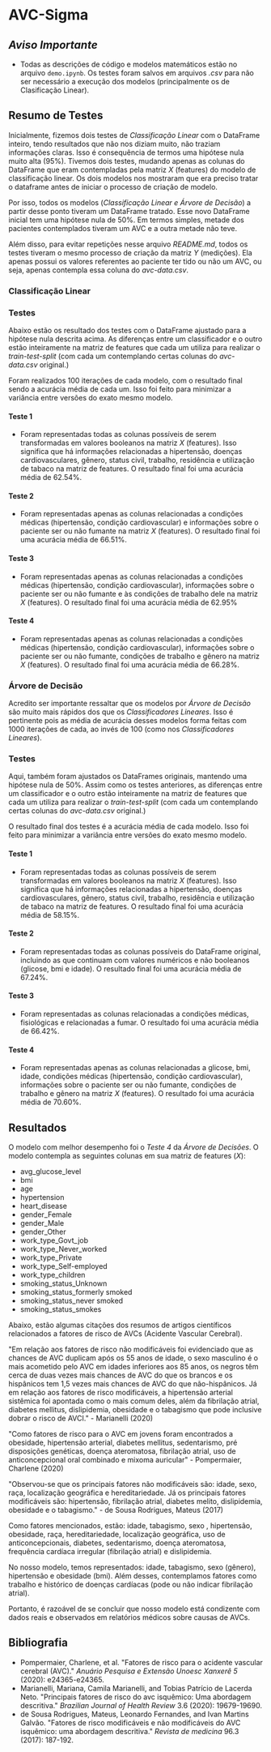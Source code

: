 # AVC-Sigma

<!-- Aqui é Reservado para Análise de Dados -->

## *Aviso Importante*
* Todas as descrições de código e modelos matemáticos estão no arquivo `demo.ipynb`. Os testes foram salvos em arquivos *.csv* para não ser necessário a execução dos modelos (principalmente os de Clasificação Linear).

## Resumo de Testes

Inicialmente, fizemos dois testes de *Classificação Linear* com o DataFrame inteiro, tendo resultados que não nos diziam muito, não traziam informações claras. Isso é consequência de termos uma hipótese nula muito alta (95%). Tivemos dois testes, mudando apenas as colunas do DataFrame que eram contempladas pela matriz $X$ (features) do modelo de classificação linear. Os dois modelos nos mostraram que era preciso tratar o dataframe antes de iniciar o processo de criação de modelo.

Por isso, todos os modelos (*Classificação Linear e Árvore de Decisão*) a partir desse ponto tiveram um DataFrame tratado. Esse novo DataFrame inicial tem uma hipótese nula de 50%. Em termos simples, metade dos pacientes contemplados tiveram um AVC e a outra metade não teve. 

Além disso, para evitar repetições nesse arquivo *README.md*, todos os testes tiveram o mesmo processo de criação da matriz $Y$ (medições). Ela apenas possui os valores referentes ao paciente ter tido ou não um AVC, ou seja, apenas contempla essa coluna do *avc-data.csv*.

### Classificação Linear

### Testes
Abaixo estão os resultado dos testes com o DataFrame ajustado para a hipótese nula descrita acima. As diferenças entre um classificador e o outro estão inteiramente na matriz de features que cada um utiliza para realizar o *train-test-split* (com cada um contemplando certas colunas do *avc-data.csv* original.)

Foram realizados 100 iterações de cada modelo, com o resultado final sendo a acurácia média de cada um. Isso foi feito para minimizar a variância entre versões do exato mesmo modelo. 

#### Teste 1
* Foram representadas todas as colunas possíveis de serem transformadas em valores booleanos na matriz $X$ (features). Isso significa que há informações relacionadas a hipertensão, doenças cardiovasculares, gênero, status civil, trabalho, residência e utilização de tabaco na matriz de features. O resultado final foi uma acurácia média de 62.54%. 

#### Teste 2
* Foram representadas apenas as colunas relacionadas a condições médicas (hipertensão, condição cardiovascular) e informações sobre o paciente ser ou não fumante na matriz $X$ (features). O resultado final foi uma acurácia média de 66.51%.

#### Teste 3
* Foram representadas apenas as colunas relacionadas a condições médicas (hipertensão, condição cardiovascular), informações sobre o paciente ser ou não fumante e às condições de trabalho dele na matriz $X$ (features). O resultado final foi uma acurácia média de 62.95%

#### Teste 4
* Foram representadas apenas as colunas relacionadas a condições médicas (hipertensão, condição cardiovascular), informações sobre o paciente ser ou não fumante, condições de trabalho e gênero na matriz $X$ (features). O resultado final foi uma acurácia média de 66.28%.


### Árvore de Decisão

Acredito ser importante ressaltar que os modelos por *Árvore de Decisão* são muito mais rápidos dos que os *Classificadores Lineares*. Isso é pertinente pois as média de acurácia desses modelos forma feitas com 1000 iterações de cada, ao invés de 100 (como nos *Classificadores Lineares*).

### Testes
Aqui, também foram ajustados os DataFrames originais, mantendo uma hipótese nula de 50%. Assim como os testes anteriores, as diferenças entre um classificador e o outro estão inteiramente na matriz de features que cada um utiliza para realizar o *train-test-split* (com cada um contemplando certas colunas do *avc-data.csv* original.)

O resultado final dos testes é a acurácia média de cada modelo. Isso foi feito para minimizar a variância entre versões do exato mesmo modelo. 

#### Teste 1
* Foram representadas todas as colunas possíveis de serem transformadas em valores booleanos na matriz $X$ (features). Isso significa que há informações relacionadas a hipertensão, doenças cardiovasculares, gênero, status civil, trabalho, residência e utilização de tabaco na matriz de features. O resultado final foi uma acurácia média de 58.15%. 

#### Teste 2
* Foram representadas todas as colunas possíveis do DataFrame original, incluindo as que continuam com valores numéricos e não booleanos (glicose, bmi e idade). O resultado final foi uma acurácia média de 67.24%. 

#### Teste 3
* Foram representadas as colunas relacionadas a condições médicas, fisiológicas e relacionadas a fumar. O resultado foi uma acurácia média de 66.42%.

#### Teste 4
* Foram representadas apenas as colunas relacionadas a glicose, bmi, idade, condições médicas (hipertensão, condição cardiovascular), informações sobre o paciente ser ou não fumante, condições de trabalho e gênero na matriz $X$ (features). O resultado foi uma acurácia média de 70.60%.

## Resultados

O modelo com melhor desempenho foi o *Teste 4* da *Árvore de Decisões*. O modelo contempla as seguintes colunas em sua matriz de features ($X$): 

* avg_glucose_level
* bmi
* age
* hypertension
* heart_disease
* gender_Female
* gender_Male 
* gender_Other
* work_type_Govt_job
* work_type_Never_worked
* work_type_Private
* work_type_Self-employed
* work_type_children
* smoking_status_Unknown
* smoking_status_formerly smoked
* smoking_status_never smoked
* smoking_status_smokes

Abaixo, estão algumas citações dos resumos de artigos científicos relacionados a fatores de risco de AVCs (Acidente Vascular Cerebral). 

"Em relação aos fatores de risco não modificáveis foi evidenciado que as chances de AVC duplicam após os 55 anos de idade, o sexo masculino é o mais acometido pelo AVC em idades inferiores aos 85 anos, os negros têm cerca de duas vezes mais chances de AVC do que os brancos e os hispânicos tem 1,5 vezes mais chances de AVC do que não-hispânicos. Já em relação aos fatores de risco modificáveis, a hipertensão arterial sistêmica foi apontada como o mais comum deles, além da fibrilação atrial, diabetes mellitus, dislipidemia, obesidade e o tabagismo que pode inclusive dobrar o risco de AVCI." - Marianelli (2020)

"Como fatores de risco para o AVC em jovens foram encontrados a obesidade, hipertensão arterial, diabetes mellitus, sedentarismo, pré disposições genéticas, doença ateromatosa, fibrilação atrial, uso de anticoncepcional oral combinado e mixoma auricular" - Pompermaier, Charlene (2020)

"Observou-se que os principais fatores não modificáveis são: idade, sexo, raça, localização geográfica e hereditariedade. Já os principais fatores modificáveis são: hipertensão, fibrilação atrial, diabetes melito, dislipidemia, obesidade e o tabagismo." - de Sousa Rodrigues, Mateus (2017)

Como fatores mencionados, estão: idade, tabagismo, sexo , hipertensão, obesidade, raça, hereditariedade, localização geográfica, uso de anticoncepcionais, diabetes, sedentarismo, doença ateromatosa, frequência cardíaca irregular (fibrilação atrial) e dislipidemia. 

No nosso modelo, temos representados: idade, tabagismo, sexo (gênero), hipertensão e obesidade (bmi). Além desses, contemplamos fatores como trabalho e histórico de doenças cardíacas (pode ou não indicar fibrilação atrial). 

Portanto, é razoável de se concluir que nosso modelo está condizente com dados reais e observados em relatórios médicos sobre causas de AVCs. 

## Bibliografia
* Pompermaier, Charlene, et al. "Fatores de risco para o acidente vascular cerebral (AVC)." *Anuário Pesquisa e Extensão Unoesc Xanxerê 5* (2020): e24365-e24365.
* Marianelli, Mariana, Camila Marianelli, and Tobias Patrício de Lacerda Neto. "Principais fatores de risco do avc isquêmico: Uma abordagem descritiva." *Brazilian Journal of Health Review* 3.6 (2020): 19679-19690.
* de Sousa Rodrigues, Mateus, Leonardo Fernandes, and Ivan Martins Galvão. "Fatores de risco modificáveis e não modificáveis do AVC isquêmico: uma abordagem descritiva." *Revista de medicina* 96.3 (2017): 187-192.
